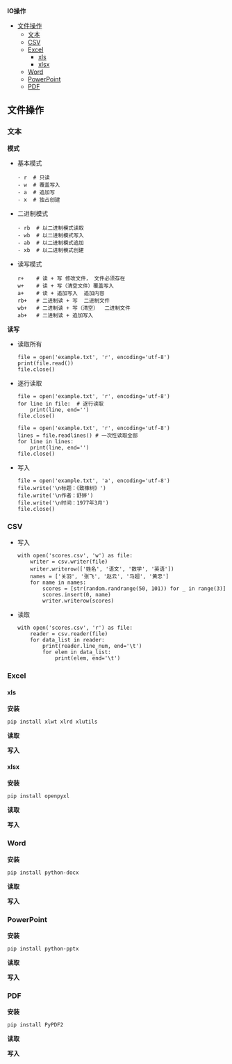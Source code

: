 **IO操作**
- [文件操作](#文件操作)
  - [文本](#文本)
  - [CSV](#csv)
  - [Excel](#excel)
    - [xls](#xls)
    - [xlsx](#xlsx)
  - [Word](#word)
  - [PowerPoint](#powerpoint)
  - [PDF](#pdf)

## 文件操作 ##
### 文本 ###
**模式**
- 基本模式
  ```
  - r  # 只读	
  - w  # 覆盖写入	
  - a  # 追加写
  - x  # 独占创建
  ```
- 二进制模式
  ```
  - rb  # 以二进制模式读取	
  - wb  # 以二进制模式写入	
  - ab  # 以二进制模式追加	
  - xb  # 以二进制模式创建
  ```
- 读写模式
  ```
  r+	# 读 + 写	修改文件， 文件必须存在
  w+	# 读 + 写（清空文件）覆盖写入
  a+	# 读 + 追加写入	追加内容
  rb+   # 二进制读 + 写	二进制文件
  wb+	# 二进制读 + 写（清空）	二进制文件
  ab+	# 二进制读 + 追加写入
  ```

**读写**
- 读取所有
  ```
  file = open('example.txt', 'r', encoding='utf-8')
  print(file.read())
  file.close()
  ```
- 逐行读取
  ```
  file = open('example.txt', 'r', encoding='utf-8')
  for line in file:  # 逐行读取
      print(line, end='')
  file.close()
  
  file = open('example.txt', 'r', encoding='utf-8')
  lines = file.readlines() # 一次性读取全部
  for line in lines:
      print(line, end='')
  file.close()
  ```
- 写入
  ```
  file = open('example.txt', 'a', encoding='utf-8')
  file.write('\n标题：《致橡树》')
  file.write('\n作者：舒婷')
  file.write('\n时间：1977年3月')
  file.close()
  ```

### CSV ###
- 写入
  ```
  with open('scores.csv', 'w') as file:
      writer = csv.writer(file)
      writer.writerow(['姓名', '语文', '数学', '英语'])
      names = ['关羽', '张飞', '赵云', '马超', '黄忠']
      for name in names:
          scores = [str(random.randrange(50, 101)) for _ in range(3)]
          scores.insert(0, name)
          writer.writerow(scores)
  ```
- 读取
  ```
  with open('scores.csv', 'r') as file:
      reader = csv.reader(file)
      for data_list in reader:
          print(reader.line_num, end='\t')
          for elem in data_list:
              print(elem, end='\t')
  ```

### Excel ###

#### xls ####
**安装**
```
pip install xlwt xlrd xlutils
```

**读取**

**写入**

#### xlsx ####
**安装**  
```
pip install openpyxl
```

**读取**  

**写入**  

### Word ###
**安装**
```
pip install python-docx
```

**读取**

**写入**

### PowerPoint ###
**安装**
```
pip install python-pptx
```

**读取**

**写入**

### PDF ###
**安装**
```
pip install PyPDF2
```

**读取**

**写入**


